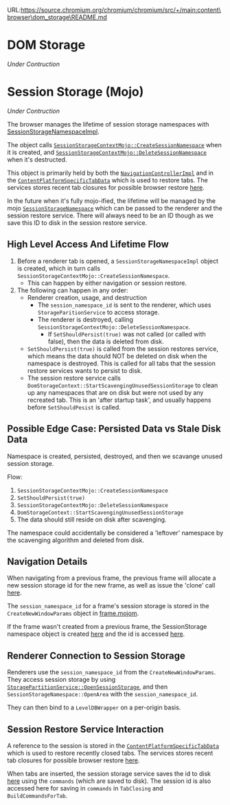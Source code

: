 URL:https://source.chromium.org/chromium/chromium/src/+/main:content\browser\dom_storage\README.md
# DOM Storage

*Under Contruction*

# Session Storage (Mojo)

*Under Contruction*

The browser manages the lifetime of session storage namespaces with
[SessionStorageNamespaceImpl](
https://cs.chromium.org/chromium/src/content/browser/dom_storage/session_storage_namespace_impl.h).

The object calls [`SessionStorageContextMojo::CreateSessionNamespace`](
https://cs.chromium.org/chromium/src/content/browser/dom_storage/session_storage_context_mojo.h?dr=CSs&l=50)
when it is created, and [`SessionStorageContextMojo::DeleteSessionNamespace`](
https://cs.chromium.org/chromium/src/content/browser/dom_storage/session_storage_context_mojo.h?dr=CSs&l=53)
when it's destructed.


This object is primarily held by both the [`NavigationControllerImpl`](
https://cs.chromium.org/chromium/src/content/browser/renderer_host/navigation_controller_impl.h?dr=CSs&l=426)
and in the [`ContentPlatformSpecificTabData`](
https://cs.chromium.org/chromium/src/components/sessions/content/content_platform_specific_tab_data.h?dr=C&l=35)
which is used to restore tabs. The services stores recent tab
closures for possible browser restore [here](
https://cs.chromium.org/chromium/src/components/sessions/core/tab_restore_service_helper.h?dr=C&l=186).

In the future when it's fully mojo-ified, the lifetime will be managed by the
mojo [`SessionStorageNamespace`](
https://cs.chromium.org/chromium/src/content/common/storage_partition_service.mojom)
which can be passed to the renderer and the session restore service. There will
always need to be an ID though as we save this ID to disk in the session
restore service.

## High Level Access And Lifetime Flow

 1. Before a renderer tab is opened, a `SessionStorageNamespaceImpl` object is
    created, which in turn calls
    `SessionStorageContextMojo::CreateSessionNamespace`.
    * This can happen by either navigation or session restore.
 1. The following can happen in any order:
    * Renderer creation, usage, and destruction
       * The `session_namespace_id` is sent to the renderer, which uses
         `StorageParitionService` to access storage.
       * The renderer is destroyed, calling
         `SessionStorageContextMojo::DeleteSessionNamespace`.
          * If `SetShouldPersist(true)` was not called (or called with false),
            then the data is deleted from disk.
    * `SetShouldPersist(true)` is called from the session restores service,
      which means the data should NOT be deleted on disk when the namespace is
      destroyed. This is called for all tabs that the session restore services
      wants to persist to disk.
    * The session restore service calls
      `DomStorageContext::StartScavengingUnusedSessionStorage` to clean up any
      namespaces that are on disk but were not used by any recreated tab. This
      is an 'after startup task', and usually happens before `SetShouldPesist`
      is called.

## Possible Edge Case: Persisted Data vs Stale Disk Data

Namespace is created, persisted, destroyed, and then we scavange unused session
storage.

Flow:
 1. `SessionStorageContextMojo::CreateSessionNamespace`
 1. `SetShouldPersist(true)`
 1. `SessionStorageContextMojo::DeleteSessionNamespace`
 1. `DomStorageContext::StartScavengingUnusedSessionStorage`
 1. The data should still reside on disk after scavenging.

The namespace could accidentally be considered a 'leftover' namespace by the
scavenging algorithm and deleted from disk.

## Navigation Details

When navigating from a previous frame, the previous frame will allocate a new
session storage id for the new frame, as well as issue the 'clone' call [here](https://cs.chromium.org/chromium/src/content/renderer/render_view_impl.cc?q=RenderViewImpl::RenderViewImpl&l=1273).

The `session_namespace_id` for a frame's session storage is stored in the
`CreateNewWindowParams` object in [frame.mojom](https://cs.chromium.org/chromium/src/content/common/frame.mojom).

If the frame wasn't created from a previous frame, the SessionStorage namespace
object is created [here](https://cs.chromium.org/chromium/src/content/browser/renderer_host/navigation_controller_impl.cc?type=cs&l=1904)
and the id is accessed [here](https://cs.chromium.org/chromium/src/content/browser/renderer_host/render_view_host_impl.cc?type=cs&l=321).

## Renderer Connection to Session Storage

Renderers use the `session_namespace_id` from the `CreateNewWindowParams`. They
access session storage by using [`StoragePartitionService::OpenSessionStorage`](
https://cs.chromium.org/chromium/src/content/common/storage_partition_service.mojom),
and then `SessionStorageNamespace::OpenArea` with the `session_namespace_id`.

They can then bind to a `LevelDBWrapper` on a per-origin basis.

## Session Restore Service Interaction

A reference to the session is stored in the [`ContentPlatformSpecificTabData`](
https://cs.chromium.org/chromium/src/components/sessions/content/content_platform_specific_tab_data.h?dr=C&l=35)
which is used to restore recently closed tabs. The services stores recent tab
closures for possible browser restore [here](
https://cs.chromium.org/chromium/src/components/sessions/core/tab_restore_service_helper.h?dr=C&l=186).

When tabs are inserted, the session storage service saves the id to disk [here](https://cs.chromium.org/chromium/src/chrome/browser/sessions/session_service.cc?type=cs&l=313)
using the `commands` (which are saved to disk). The session id is also accessed
here for saving in `commands` in `TabClosing` and `BuildCommandsForTab`.

